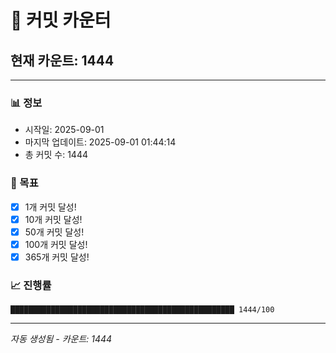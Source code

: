 # 🔢 커밋 카운터

## 현재 카운트: 1444

---

### 📊 정보
- 시작일: 2025-09-01
- 마지막 업데이트: 2025-09-01 01:44:14
- 총 커밋 수: 1444

### 🎯 목표
- [x] 1개 커밋 달성!
- [x] 10개 커밋 달성!
- [x] 50개 커밋 달성!
- [x] 100개 커밋 달성!
- [x] 365개 커밋 달성!

### 📈 진행률
```
██████████████████████████████████████████████████ 1444/100
```

---
*자동 생성됨 - 카운트: 1444*
